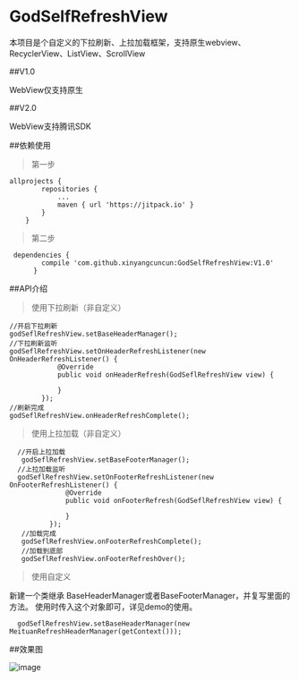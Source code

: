 # GodSelfRefreshView
本项目是个自定义的下拉刷新、上拉加载框架，支持原生webview、RecyclerView、ListView、ScrollView

##V1.0

WebView仅支持原生

##V2.0

WebView支持腾讯SDK

##依赖使用

>第一步

    allprojects {
    		repositories {
    			...
    			maven { url 'https://jitpack.io' }
    		}
    	}
    
>第二步
 
     dependencies {
            compile 'com.github.xinyangcuncun:GodSelfRefreshView:V1.0'
          }

##API介绍

>使用下拉刷新（非自定义）

    //开启下拉刷新
    godSeflRefreshView.setBaseHeaderManager();
    //下拉刷新监听
    godSeflRefreshView.setOnHeaderRefreshListener(new OnHeaderRefreshListener() {
                @Override
                public void onHeaderRefresh(GodSeflRefreshView view) {
                   
                }
            });
    //刷新完成
    godSeflRefreshView.onHeaderRefreshComplete();
    
>使用上拉加载（非自定义）

      //开启上拉加载
       godSeflRefreshView.setBaseFooterManager();
      //上拉加载监听
      godSeflRefreshView.setOnFooterRefreshListener(new OnFooterRefreshListener() {
                  @Override
                  public void onFooterRefresh(GodSeflRefreshView view) {
                      
                  }
              });
       //加载完成
       godSeflRefreshView.onFooterRefreshComplete();
       //加载到底部
       godSeflRefreshView.onFooterRefreshOver();
      
>使用自定义

新建一个类继承 BaseHeaderManager或者BaseFooterManager，并复写里面的方法。
使用时传入这个对象即可，详见demo的使用。

      godSeflRefreshView.setBaseHeaderManager(new MeituanRefreshHeaderManager(getContext()));
      
##效果图

![image](https://github.com/xinyangcuncun/GodSelfRefreshView/blob/master/app/src/main/res/drawable/meituan.gif)

    
